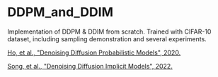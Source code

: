 # DDPM_and_DDIM
Implementation of DDPM &amp; DDIM from scratch. 
Trained with CIFAR-10 dataset, including sampling demonstration and several experiments.


[Ho, et al., "Denoising Diffusion Probabilistic Models", 2020.](https://arxiv.org/abs/2006.11239)

[Song, et al., "Denoising Diffusion Implicit Models", 2022.](https://arxiv.org/abs/2010.02502)
